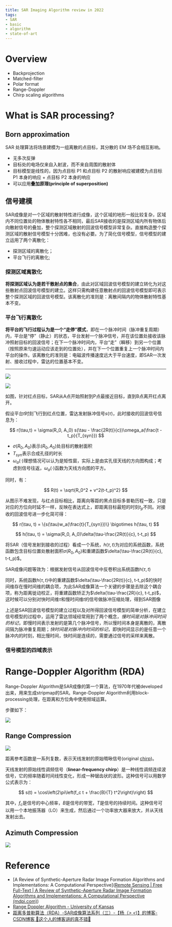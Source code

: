 ```yaml
---
title: SAR Imaging Algorithm review in 2022
tags:
- SAR
- basic
- algorithm
- state-of-art
---
```



# Overview

* Backprojection
* Matched-filter
* Polar format
* Range-Doppler
* Chirp scaling algorithms


# What is SAR processing?


## Born approximation

SAR 处理算法将场景建模为一组离散的点目标，其分散的 EM 场不会相互影响。

* 无多次反弹
* 目标处的电场仅来自入射波，而不来自周围的散射体
* 目标模型是线性的，因为点目标 P1 和点目标 P2 的散射响应被建模为点目标 P1 本身的响应 + 点目标 P2 本身的响应
* 可以应用**叠加原理(principle of superposition)**

<!--SAR 处理是对图像中每个像素应用匹配滤波器，其中匹配滤波器系数是来自单个孤立点目标的响应

* SAR processing is a correlation filter between a single isolated point target response and the raw data
* SAR processing is an inner product between our model of a single isolated point target and the raw data
-->

## 信号建模


SAR成像是对一个区域的散射特性进行成像，这个区域的地形一般比较复杂，区域内不同位置处的物体散射特性各不相同，最后SAR接收的是探测区域内所有物体后向散射信号的叠加，整个探测区域散射的回波信号模型非常复杂。直接构造整个探测区域的散射信号模型十分困难，也没有必要。为了简化信号模型，信号模型的建立运用了两个离散化：

* 探测区域的离散化；
* 平台飞行的离散化;

### 探测区域离散化

**将探测区域认为是若干散射点的集合**，由此对区域回波信号模型的建立转化为对这些散射点回波信号模型的建立。这样只需构建任意散射点的回波信号模型即可表示整个探测区域的回波信号模型。该离散化的准则是：离散间隔内的物体散射特性基本不变。

### 平台飞行离散化

**将平台的飞行过程认为是一个“走停”模式**，即在一个脉冲时间（脉冲重复周期）内，平台是“停”（静止）的状态，平台发射一个脉冲信号，并在该位置处接收该脉冲照射目标的回波信号；在下一个脉冲时间内，平台“走”（瞬移）到另一个位置（按照原来匀速运动应该走到的位置处），并在下一个位置重复上一个脉冲时间内平台的操作。该离散化的准则是：电磁波传播速度远大于平台速度，即SAR一次发射、接收过程中，雷达的位置基本不变。

--- 

![](Synthetic%20Aperture%20Radar%20Imaging/attachments/Pasted%20image%2020230419111635.png)

![](Synthetic%20Aperture%20Radar%20Imaging/attachments/Pasted%20image%2020230418165114.png)

如图，针对红点目标，SAR从A点开始照射到P点最接近目标，直到B点离开红点离开。

假设平台$t$时刻飞行到红点位置，雷达发射脉冲信号$s(\tau)$，此时接收的回波信号信息为：


$$
r(\tau,t) = \sigma(R_0, A_0) s(\tau - \frac{2R(t)}{c})\omega_a(\frac{t - t_p}{T_{syn}})
$$


* $\sigma(R_0, A_0)$表示$(R_0, A_0)$处目标的散射面积
* $T_{syn}$表示合成孔径的时长
* $\omega_a(\cdot)$理想情况可以认为是矩性窗，实际上是由实孔径天线的方向图构成；考虑到信号往返，$\omega_a(\cdot)$函数为天线方向图的平方。

同时，有：

$$
R(t) = \sqrt{R_0^2 + v^2(t-t_p)^2}
$$

从图示不难发现，与红点目标相比，距离向等距的黑点目标多普勒历程一致，只是对应的方位向时延不一样，反映在表达式上，即距离目标最短的时刻$t_p$不同。对接收的回波信号进一步化简可得：

$$
r(\tau, t) = \{s(\tau)w_a(\frac{t}{T_{syn}})\} \bigotimes h(\tau, t)
$$

$$
h(\tau, t) = \sigma(R_0, A_0)\delta(\tau-\frac{2R(t)}{c}, t-t_p)
$$

将SAR（信号发射到接收的过程）看成一个系统，$h(\tau, t)$为对应的系统函数，系统函数包含目标位置处散射面积$\sigma(R_0, A_0)$和重建函数$\delta(\tau-\frac{2R(t)}{c}, t-t_p)$。

SAR成像问题等效为：根据发射信号从回波信号中反卷积出系统函数$h(\tau, t)$

同时，系统函数$h(\tau, t)$中的重建函数$\delta(\tau-\frac{2R(t)}{c}, t-t_p)$的快时间维存在慢时间维的耦合项，为此SAR成像算法一个关键的步骤是去除这个耦合项，称为距离徙动校正，将重建函数矫正为$\delta(\tau-\frac{2R}{c}, t-t_p)$，这时候可以分别对快时间维$\tau$和慢时间维$t$的信号做脉冲压缩处理，得到SAR图像

上述是SAR回波信号模型的建立过程以及对所得回波信号模型的简单分析，在建立信号模型的过程中，运用了雷达领域经常用到了两个概念，*慢时间是对脉冲间时间的标记*，即慢时间表示发射的是第几个脉冲信号，所以慢时间本身是离散的，离散间隔为脉冲重复周期；*快时间是对脉冲内时间的标记*，即快时间显示的是任意一个脉冲内的时刻，相比慢时间，快时间是连续的，需要通过信号的采样来离散。


### 信号模型的四域表示



# Range-Doppler Algorithm (RDA)

Range-Doppler Algorithm是SAR成像的第一个算法，在1970年代被developed出来，用来生成stripmap的SAR。Range-Doppler Algorithm利用block-processing处理，在距离和方位角中使用频域运算。

步骤如下：

![](Synthetic%20Aperture%20Radar%20Imaging/attachments/Pasted%20image%2020230417110036.png)

## Range Compression

![](Synthetic%20Aperture%20Radar%20Imaging/attachments/Pasted%20image%2020230418102226.png)

距离参考函数是一系列复数，表示天线发射的原始啁啾信号(original [chirp](Synthetic%20Aperture%20Radar%20Imaging/Chirp.md))。

天线发射的原始线性调频信号（**linear-frequency chirp**）是一种线性调频连续波信号，它的频率随着时间线性变化，形成一种锯齿状的波形。这种信号可以用数学公式表示为：

$$ s(t) = \cos\left(2\pi\left(f_c t + \frac{B}{T} t^2\right)\right) $$

其中，$f_c$是信号的中心频率，$B$是信号的带宽，$T$是信号的持续时间。这种信号可以用一个本地振荡器（LO）来生成，然后通过一个功率放大器来放大，并从天线发射出去。

## Azimuth Compression

![](Synthetic%20Aperture%20Radar%20Imaging/attachments/Pasted%20image%2020230418162216.png)



# Reference

* [A Review of Synthetic-Aperture Radar Image Formation Algorithms and Implementations: A Computational Perspective]([Remote Sensing | Free Full-Text | A Review of Synthetic-Aperture Radar Image Formation Algorithms and Implementations: A Computational Perspective (mdpi.com)](https://www.mdpi.com/2072-4292/14/5/1258))
* [Range Doppler Algorithm - University of Kansas](https://people.eecs.ku.edu/~callen58/826/826_SAR_Processing_Algorithms_Overview-F15.pptx)
* [距离多普勒算法（RDA）-SAR成像算法系列（三）-【杨（_> <_)】的博客-CSDN博客 🚧这个人的博客讲的真不错🚧](https://blog.csdn.net/yjh_2019/article/details/123772486?spm=1001.2014.3001.5502)

